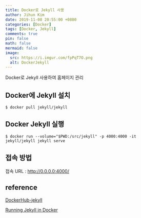 ```yaml
---
title: Docker로 Jekyll 사용
author: Jihun Kim
date: 2019-11-08 20:55:00 +0800
categories: [Docker]
tags: [Docker, Jekyll]
comments: true
pin: false
math: false
mermaid: false
image:
  src: https://i.imgur.com/fpPqT7O.png
  alt: DockerJekyll
---
```


Docker로 Jekyll 사용하여 홈페이지 관리

## Docker에 Jekyll 설치
```shell
$ docker pull jekyll/jekyll
```

## Docker Jekyll 실행
```shell
$ docker run --volume="$PWD:/src/jekyll" -p 4000:4000 -it jekyll/jekyll jekyll serve
```

## 접속 방법
접속 URL : http://0.0.0.0:4000/

## reference
[DockerHub-jekyll](https://hub.docker.com/r/jekyll/jekyll/)

[Running Jekyll in Docker](https://ddewaele.github.io/running-jekyll-in-docker/)